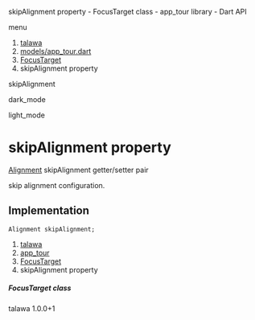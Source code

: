 




skipAlignment property - FocusTarget class - app\_tour library - Dart API







menu

1. [talawa](../../index.html)
2. [models/app\_tour.dart](../../models_app_tour/models_app_tour-library.html)
3. [FocusTarget](../../models_app_tour/FocusTarget-class.html)
4. skipAlignment property

skipAlignment


dark\_mode

light\_mode




# skipAlignment property


[Alignment](https://api.flutter.dev/flutter/painting/Alignment-class.html)
skipAlignment
getter/setter pair

skip alignment configuration.


## Implementation

```
Alignment skipAlignment;
```

 


1. [talawa](../../index.html)
2. [app\_tour](../../models_app_tour/models_app_tour-library.html)
3. [FocusTarget](../../models_app_tour/FocusTarget-class.html)
4. skipAlignment property

##### FocusTarget class





talawa
1.0.0+1






